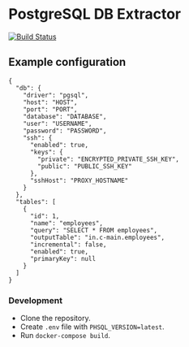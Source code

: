 # PostgreSQL DB Extractor

[![Build Status](https://travis-ci.com/keboola/db-extractor-pgsql.svg?branch=master)](https://travis-ci.com/keboola/db-extractor-pgsql)


## Example configuration


    {
      "db": {
        "driver": "pgsql",
        "host": "HOST",
        "port": "PORT",
        "database": "DATABASE",
        "user": "USERNAME",
        "password": "PASSWORD",
        "ssh": {
          "enabled": true,
          "keys": {
            "private": "ENCRYPTED_PRIVATE_SSH_KEY",
            "public": "PUBLIC_SSH_KEY"
          },
          "sshHost": "PROXY_HOSTNAME"
        }
      },
      "tables": [
        {
          "id": 1,
          "name": "employees",
          "query": "SELECT * FROM employees",
          "outputTable": "in.c-main.employees",
          "incremental": false,
          "enabled": true,
          "primaryKey": null
        }
      ]
    }

### Development

- Clone the repository.
- Create `.env` file with `PHSQL_VERSION=latest`.
- Run `docker-compose build`.
